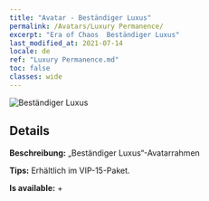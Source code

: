 ```yaml
---
title: "Avatar - Beständiger Luxus"
permalink: /Avatars/Luxury Permanence/
excerpt: "Era of Chaos  Beständiger Luxus"
last_modified_at: 2021-07-14
locale: de
ref: "Luxury Permanence.md"
toc: false
classes: wide
---
```

 ![Beständiger Luxus](/images/a/avatarFrame_80.png)

## Details

 **Beschreibung:** „Beständiger Luxus“-Avatarrahmen 

 **Tips:** Erhältlich im VIP-15-Paket. 

 **Is available:**  + 

